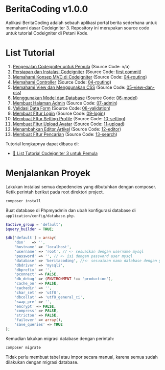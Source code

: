 # BeritaCoding v1.0.0

Aplikasi BeritaCoding adalah sebauh aplikasi portal berita sederhana untuk
memahami dasar Codeigniter 3. Repository ini merupakan source code untuk 
tutorial Codeigniter di Petani Kode.

# List Tutorial

1. [Pengenalan Codeigniter untuk Pemula](https://www.petanikode.com/codeigniter-pemula/) (Source Code: n/a)
2. [Persiapan dan Instalasi Codeigniter](https://www.petanikode.com/codeigniter-install/) (Source Code: [first commit](https://github.com/petanikode/tutorial-codeigniter/tree/60562e67a920d3ca5d358d9c98bfca8e84fa102d))
3. [Memahami Konsep MVC di Codeigniter](https://www.petanikode.com/codeigniter-mvc/) (Source Code: [04-routing](https://github.com/petanikode/tutorial-codeigniter/tree/04-routing))
4. [Memahami Controller](https://www.petanikode.com/codeigniter-controller/) (Source Code: [04-routing](https://github.com/petanikode/tutorial-codeigniter/tree/04-routing))
5. [Memahami View dan Menggunakan CSS](https://www.petanikode.com/codeigniter-view/) (Source Code: [05-view-dan-css](https://github.com/petanikode/tutorial-codeigniter/tree/05-view-dan-css))
6. [Menggunakan Model dan Database](https://www.petanikode.com/codeigniter-model/) (Source Code: [06-model](https://github.com/petanikode/tutorial-codeigniter/tree/06-model))
7. [Membuat Halaman Admin](https://www.petanikode.com/codeigniter-admin/) (Source Code: [07-admin](https://github.com/petanikode/tutorial-codeigniter/tree/07-admin))
8. [Validasi Data Form](https://www.petanikode.com/codeigniter-validation/) (Source Code: [08-validation](https://github.com/petanikode/tutorial-codeigniter/tree/08-validation))
9. [Membuat FItur Login](https://www.petanikode.com/codeigniter-login/) (Source Code: [09-login](https://github.com/petanikode/tutorial-codeigniter/tree/09-login))
10. [Membuat FItur Setting Profile](https://www.petanikode.com/codeigniter-setting/) (Source Code: [10-setting](https://github.com/petanikode/tutorial-codeigniter/tree/10-setting))
11. [Membuat Fitur Upload Avatar](https://www.petanikode.com/codeigniter-upload/) (Source Code: [11-upload](https://github.com/petanikode/tutorial-codeigniter/tree/11-upload))
12. [Menambahkan Editor Artikel](http://www.petanikode.com/codeigniter-quilljs/) (Source Code: [12-editor](https://github.com/petanikode/tutorial-codeigniter/tree/12-editor))
13. [Membuat FItur Pencarian](https://www.petanikode.com/codeigniter-search/) (Source Code: [13-search](https://github.com/petanikode/tutorial-codeigniter/tree/13-search))

Tutorial lengkapnya dapat dibaca di:

- [:book: List Tutorial Codeigniter 3 untuk Pemula](https://www.petanikode.com/tutorial/codeigniter/)

# Menjalankan Proyek

Lakukan instalasi semua depedencies yang dibutuhkan dengan composer. Ketik
perintah berikut pada root direktori project.

```bash
composer install
```

Buat database di Phpmyadmin dan ubah konfigurasi database di `application/config/database.php`.

```php
$active_group = 'default';
$query_builder = TRUE;

$db['default'] = array(
	'dsn'	=> '',
	'hostname' => 'localhost',
	'username' => 'root', // <- sesuaikan dengan username mysql
	'password' => '', // <- isi dengan password user mysql
	'database' => 'beritacoding', //<- sesuaikan nama database dengan yang kamu buat
	'dbdriver' => 'mysqli',
	'dbprefix' => '',
	'pconnect' => FALSE,
	'db_debug' => (ENVIRONMENT !== 'production'),
	'cache_on' => FALSE,
	'cachedir' => '',
	'char_set' => 'utf8',
	'dbcollat' => 'utf8_general_ci',
	'swap_pre' => '',
	'encrypt' => FALSE,
	'compress' => FALSE,
	'stricton' => FALSE,
	'failover' => array(),
	'save_queries' => TRUE
);
```

Kemudian lakukan migrasi database dengan perintah:

```bash
composer migrate
```

Tidak perlu membuat tabel atau impor secara manual, karena semua sudah dilakukan
dengan migrasi database.

